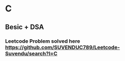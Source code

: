 # C
## Besic + DSA


### Leetcode Problem solved here https://github.com/SUVENDUC789/Leetcode-Suvendu/search?l=C
